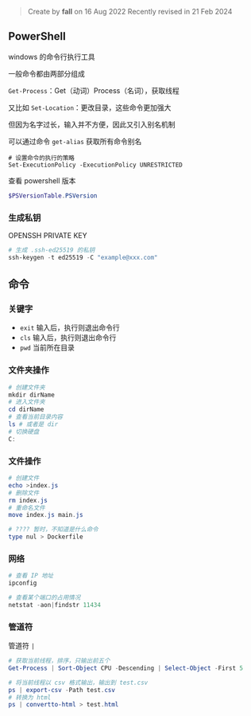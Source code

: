 > Create by **fall** on 16 Aug 2022
> Recently revised in 21 Feb 2024

## PowerShell

windows 的命令行执行工具

一般命令都由两部分组成

`Get-Process`：Get（动词）Process（名词），获取线程

又比如 `Set-Location`：更改目录，这些命令更加强大

但因为名字过长，输入并不方便，因此又引入别名机制

可以通过命令 `get-alias` 获取所有命令别名



```shell
# 设置命令的执行的策略
Set-ExecutionPolicy -ExecutionPolicy UNRESTRICTED
```

查看 powershell 版本

```powershell
$PSVersionTable.PSVersion
```

### 生成私钥

OPENSSH PRIVATE KEY

```powershell
# 生成 .ssh-ed25519 的私钥
ssh-keygen -t ed25519 -C "example@xxx.com"
```



## 命令

### 关键字

- `exit` 输入后，执行则退出命令行
- `cls` 输入后，执行则退出命令行
- `pwd` 当前所在目录

### 文件夹操作

```powershell
# 创建文件夹
mkdir dirName
# 进入文件夹
cd dirName
# 查看当前目录内容
ls # 或者是 dir
# 切换硬盘 
C:
```

### 文件操作

```powershell
# 创建文件
echo >index.js
# 删除文件
rm index.js
# 重命名文件
move index.js main.js
```

```powershell
# ???? 暂时，不知道是什么命令
type nul > Dockerfile
```

### 网络

```powershell
# 查看 IP 地址
ipconfig
```

```powershell
# 查看某个端口的占用情况
netstat -aon|findstr 11434
```



### 管道符

管道符 `|`

```powershell
# 获取当前线程，排序，只输出前五个
Get-Process | Sort-Object CPU -Descending | Select-Object -First 5
```

```powershell
# 将当前线程以 csv 格式输出，输出到 test.csv
ps | export-csv -Path test.csv
# 转换为 html
ps | convertto-html > test.html
```

